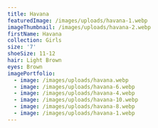 ```yaml
---
title: Havana
featuredImage: /images/uploads/havana-1.webp
imageThumbnail: /images/uploads/havana-2.webp
firstName: Havana
collection: Girls
size: '7'
shoeSize: 11-12
hair: Light Brown
eyes: Brown
imagePortfolio:
  - image: /images/uploads/havana.webp
  - image: /images/uploads/havana-6.webp
  - image: /images/uploads/havana-4.webp
  - image: /images/uploads/havana-10.webp
  - image: /images/uploads/havana-8.webp
  - image: /images/uploads/havana-1.webp
---
```


